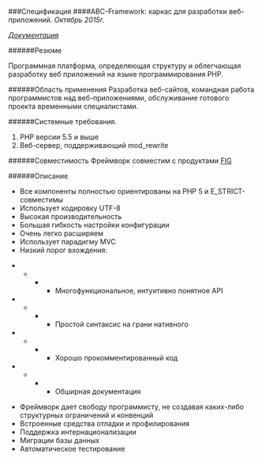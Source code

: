 ﻿###Спецификация
####ABC-Framework: каркас для разработки веб-приложений.
*Октябрь 2015г.*

*[Документация](http://abc-framework.ru/)*

######Резюме

Программная платформа, определяющая структуру и облегчающая разработку веб приложений на языке программирования PHP. 


######Область применения
Разработка веб-сайтов, командная работа программистов над веб-приложениями, обслуживание готового проекта временными специалистами.

######Системные требования.
1. PHP версии 5.5 и выше
3. Веб-сервер, поддерживающий mod_rewrite

######Совместимость
Фреймворк совместим с продуктами [FIG](http://www.php-fig.org/)

######Описание
* Все компоненты полностью ориентированы на PHP 5 и E_STRICT- совместимы
* Использует кодировку UTF-8
* Высокая производительность
* Большая гибкость настройки конфигурации
* Очень легко расширяем
* Использует парадигму MVC
* Низкий порог вхождения:
- - - - Многофункциональное, интуитивно понятное API 
- - - - Простой синтаксис на грани нативного
- - - - Хорошо прокомментированный код
- - - - Обширная документация
* Фреймворк дает свободу программисту, не создавая каких-либо структурных ограничений и конвенций
* Встроенные средства отладки и профилирования
* Поддержка интернационализации
* Миграции базы данных
* Автоматическое тестирование

